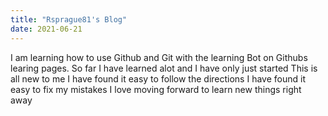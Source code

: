 ```yaml
---
title: "Rsprague81's Blog"
date: 2021-06-21
---
```


I am learning how to use Github and Git with the learning Bot on Githubs learing pages. 
So far I have learned alot and I have only just started
This is all new to me
I have found it easy to follow the directions 
I have found it easy to fix my mistakes 
I love moving forward to learn new things right away
